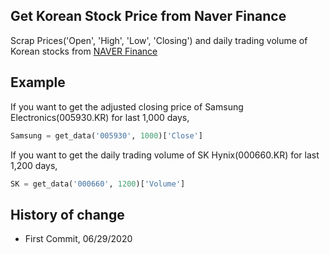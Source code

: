 ## Get Korean Stock Price from Naver Finance
Scrap Prices('Open', 'High', 'Low', 'Closing') and daily trading volume of Korean stocks from [NAVER Finance](https://finance.naver.com)


## Example
If you want to get the adjusted closing price of Samsung Electronics(005930.KR) for last 1,000 days,
  ```python
  Samsung = get_data('005930', 1000)['Close']
  ```
 
 If you want to get the daily trading volume of SK Hynix(000660.KR) for last 1,200 days,
  ```python
  SK = get_data('000660', 1200)['Volume']
  ```

## History of change
* First Commit, 06/29/2020
